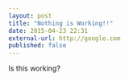 ```yaml
---
layout: post
title: "Nothing is Working!!"
date: 2015-04-23 22:31
external-url: http://google.com
published: false
---
```

Is this working?
